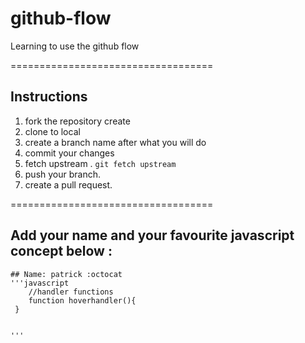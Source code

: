 # github-flow
Learning to use the github flow 

===================================
## Instructions 
1. fork the repository create
2. clone to local 
3. create a branch name after what you will do
4. commit your changes 
5. fetch upstream . `git fetch upstream`
6. push your branch.
7. create a pull request. 

=================================== 

## Add your name and your favourite javascript concept below : 
    ## Name: patrick :octocat
    '''javascript
        //handler functions
        function hoverhandler(){
	 }


    '''





